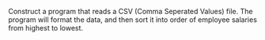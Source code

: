 Construct a program that reads a CSV (Comma Seperated Values) file. The program will format the data, and then sort it into order of employee salaries from highest to lowest.